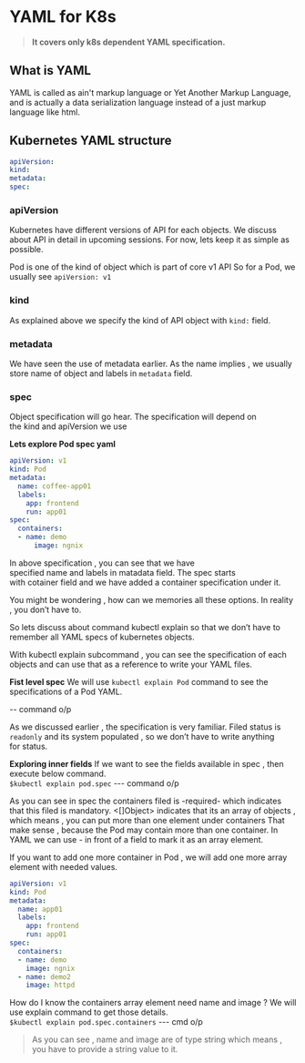 # YAML for K8s
> __It covers only k8s dependent YAML specification.__

## What is YAML
YAML is called as ain't markup language or Yet Another Markup Language, and is actually a data serialization language instead of a just markup language like html.

## Kubernetes YAML structure
```yml
apiVersion: 
kind: 
metadata: 
spec:
```
### apiVersion
Kubernetes have different versions of API for each objects. We discuss about API in detail in upcoming sessions. For now, lets keep it as simple as possible.

Pod is one of the kind of object which is part of core v1 API So for a Pod, we usually see `apiVersion: v1`

### kind
As explained above we specify the kind of API object with `kind:` field.

### metadata
We have seen the use of metadata earlier.
As the name implies , we usually store name of object and labels in `metadata` field.

### spec
Object specification will go hear. 
The specification will depend on the kind and apiVersion we use

**Lets explore Pod spec yaml** 
```yml
apiVersion: v1 
kind: Pod 
metadata: 
  name: coffee-app01 
  labels: 
    app: frontend 
    run: app01 
spec: 
  containers: 
  - name: demo 
      image: ngnix
```
In above specification , you can see that we have specified name and labels in matadata field.
The spec starts with cotainer field and we have added a container specification under it.

You might be wondering , how can we memories all these options. In reality , you don’t have to.

So lets discuss about command kubectl explain so that we don’t have to remember all YAML specs of kubernetes objects.

With kubectl explain subcommand , you can see the specification of each objects and can use that as a reference to write your YAML files.

**Fist level spec**
We will use `kubectl explain Pod` command to see the specifications of a Pod YAML.

-- command o/p

As we discussed earlier , the specification is very familiar.
Filed status is `readonly` and its system populated , so we don’t have to write anything for status.

**Exploring inner fields**
If we want to see the fields available in spec , then execute below command.  
`$kubectl explain pod.spec`
--- command o/p

As you can see in spec the containers filed is -required- which indicates that this filed is mandatory.
<[]Object> indicates that its an array of objects , which means , you can put more than one element under containers
That make sense , because the Pod may contain more than one container.
In YAML we can use - in front of a field to mark it as an array element.

If you want to add one more container in Pod , we will add one more array element with needed values.
```yml
apiVersion: v1 
kind: Pod 
metadata: 
  name: app01 
  labels: 
    app: frontend 
    run: app01 
spec: 
  containers: 
  - name: demo 
    image: ngnix 
  - name: demo2 
    image: httpd
```
How do I know the containers array element need name and image ?
We will use explain command to get those details.  
`$kubectl explain pod.spec.containers`
--- cmd o/p
> As you can see , name and image are of type string which means , you have to provide a string value to it.

